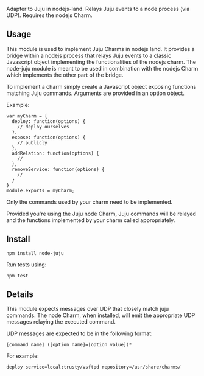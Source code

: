 Adapter to Juju in nodejs-land. Relays Juju events to a node process (via UDP).
Requires the nodejs Charm.

Usage
-----
This module is used to implement Juju Charms in nodejs land. It provides a bridge
within a nodejs process that relays Juju events to a classic Javascript object
implementing the functionalities of the nodejs charm. The node-juju module is meant
to be used in combination with the nodejs Charm which implements the other part of the
bridge.

To implement a charm simply create a Javascript object exposing functions matching
Juju commands. Arguments are provided in an option object.

Example:

    var myCharm = {
      deploy: function(options) {
        // deploy ourselves
      },
      expose: function(options) {
        // publicly 
      },
      addRelation: function(options) {
        //
      },
      removeService: function(options) {
        //
      }
    }
    module.exports = myCharm;

Only the commands used by your charm need to be implemented.

Provided you're using the Juju node Charm, Juju commands will be relayed and the
functions implemented by your charm called appropriately.


Install
-------
    npm install node-juju

Run tests using:

    npm test

Details
-------
This module expects messages over UDP that closely match juju commands. The node Charm, 
when installed, will emit the appropriate UDP messages relaying the executed command.

UDP messages are expected to be in the following format:

    [command name] ([option name]=[option value])*

For example:

    deploy service=local:trusty/vsftpd repository=/usr/share/charms/
